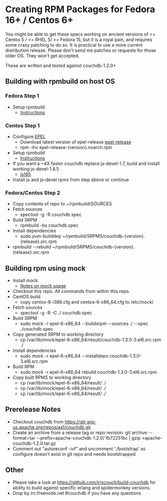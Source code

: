 # Creating RPM Packages for Fedora 16+ / Centos 6+
You might be able to get these specs working on ancient versions of <= Centos 5 / <= RHEL 5/ <= Fedora 15, but it is a royal pain, and requires some crazy patching to do so. It is practical to use a more current distribution release. Please don't send me patches or requests for those older OS. They won't get accepted.

These are written and tested against couchdb-1.2.0+

## Building with rpmbuild on host OS

### Fedora Step 1
* Setup rpmbuild
  * [Instructions](https://fedoraproject.org/wiki/How_to_create_an_RPM_package)

### Centos Step 1
* Configure [EPEL](http://fedoraproject.org/wiki/EPEL)
  * Download latest version of epel-release [epel-release](http://linux.mirrors.es.net/fedora-epel/6/i386/repoview/epel-release.html)
  * rpm -ihv epel-release-{version}.noarch.rpm
* Setup rpmbuild
  * [Instructions](http://wiki.centos.org/HowTos/SetupRpmBuildEnvironment)
* If you want a ~4X faster couchdb replace js-devel-1.7, build and install working js-devel-1.8.5
  * [js185](https://github.com/wendall911/js185)
* Install js and js-devel rpms from step above or continue

### Fedora/Centos Step 2
* Copy contents of repo to ~/rpmbuild/SOURCES
* Fetch sources
  * spectool -g -R couchdb.spec
* Build SRPM
  * rpmbuild -bs couchdb.spec
* Install dependencies
  * sudo yum-builddep ~/rpmbuild/SRPMS/couchdb-{version}.{release}.src.rpm
* rpmbuild --rebuild ~/rpmbuild/SRPMS/couchdb-{version}.{release}.src.rpm

## Building rpm using mock
* Install mock
  * [Notes on mock usage](https://fedoraproject.org/wiki/Using_Mock_to_test_package_builds)
* Checkout this repo. All commands from within this repo.
* CentOS build
  * copy centos-6-i386.cfg and centos-6-x86_64.cfg to /etc/mock/
* Fetch sources
  * spectool -g -R -C ./ couchdb.spec
* Build SRPM
  * sudo mock -r epel-6-x86_64 --buildsrpm --sources ./ --spec ./couchdb.spec
* Copy generated SRPM to working directory
  * cp /var/lib/mock/epel-6-x86_64/result/couchdb-1.3.0-3.el6.src.rpm ./
* Install dependencies
  * sudo mock -r epel-6-x86_64 --installdeps couchdb-1.3.0-3.el6.src.rpm
* Build RPM
  * sudo mock -r epel-6-x86_64 rebuild couchdb-1.3.0-3.el6.src.rpm
* Copy built RPMS to working directory
  * cp /var/lib/mock/epel-6-x86_64/result/ ./
  * cp /var/lib/mock/epel-6-x86_64/result/ ./
  * cp /var/lib/mock/epel-6-x86_64/result/ ./

## Prerelease Notes
* Checkout couchdb from https://git-wip-us.apache.org/repos/asf/couchdb.git
* Create an archive from a release tag or repo revision: git archive --format=tar --prefix=apache-couchdb-1.2.0/ fb72251bc | gzip >apache-couchdb-1.2.0.tar.gz
* Comment out "autoreconf -ivf" and uncomment './bootstrap' as configure doesn't exist in git repo and needs bootstrapped

## Other
* Please take a look at https://github.com/iriscouch/build-couchdb for ability to build against specific erlang and spidermonkey versions.
* Drop by irc.freenode.net #couchdb if you have any questions.
